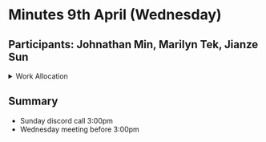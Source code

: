 # Minutes 9th April (Wednesday)
## Participants: Johnathan Min, Marilyn Tek, Jianze Sun

<details>
<summary>Work Allocation</summary>
```
Johnathan: Finish part c and start integration
Marilyn: Redo all parts with greater hardware time application 
Jianze: Finish part c and d
```
</details>

## Summary
- Sunday discord call 3:00pm
- Wednesday meeting before 3:00pm    
